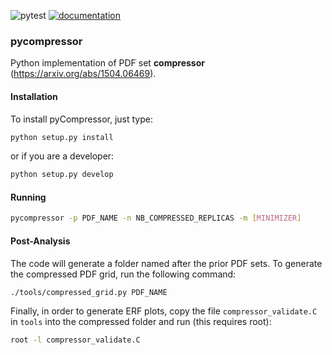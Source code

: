 ![pytest](https://github.com/N3PDF/pycompressor/workflows/pytest/badge.svg)
[![documentation](https://github.com/N3PDF/pycompressor/workflows/docs/badge.svg)](https://n3pdf.github.io/pycompressor/)

### pycompressor

Python implementation of PDF set **compressor** (https://arxiv.org/abs/1504.06469).

#### Installation
To install pyCompressor, just type:
```bash
python setup.py install
```
or if you are a developer:
```bash
python setup.py develop
```

####  Running
```bash
pycompressor -p PDF_NAME -n NB_COMPRESSED_REPLICAS -m [MINIMIZER]
```

#### Post-Analysis
The code will generate a folder named after the prior PDF sets. To generate the
compressed PDF grid, run the following command:
```bash
./tools/compressed_grid.py PDF_NAME
```
Finally, in order to generate ERF plots, copy the file `compressor_validate.C`
in `tools` into the compressed folder and run (this requires root):
```bash
root -l compressor_validate.C
``` 
